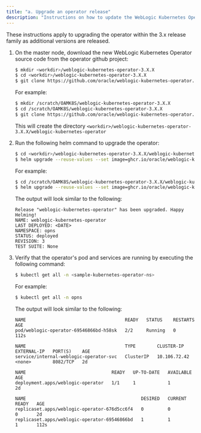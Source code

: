 ```yaml
---
title: "a. Upgrade an operator release"
description: "Instructions on how to update the WebLogic Kubernetes Operator version."
---
```


These instructions apply to upgrading the operator within the 3.x release family as additional versions are released.


1. On the master node, download the new WebLogic Kubernetes Operator source code from the operator github project:

   ```bash
   $ mkdir <workdir>/weblogic-kubernetes-operator-3.X.X
   $ cd <workdir>/weblogic-kubernetes-operator-3.X.X
   $ git clone https://github.com/oracle/weblogic-kubernetes-operator.git --branch v3.X.X 
   ```
   
   For example:

   ```bash
   $ mkdir /scratch/OAMK8S/weblogic-kubernetes-operator-3.X.X
   $ cd /scratch/OAMK8S/weblogic-kubernetes-operator-3.X.X
   $ git clone https://github.com/oracle/weblogic-kubernetes-operator.git --branch v3.X.X 
   ```

   This will create the directory `<workdir>/weblogic-kubernetes-operator-3.X.X/weblogic-kubernetes-operator`
   
1. Run the following helm command to upgrade the operator:   
  
   ```bash
   $ cd <workdir>/weblogic-kubernetes-operator-3.X.X/weblogic-kubernetes-operator
   $ helm upgrade --reuse-values --set image=ghcr.io/oracle/weblogic-kubernetes-operator:3.X.X --namespace <sample-kubernetes-operator-ns> --wait weblogic-kubernetes-operator kubernetes/charts/weblogic-operator
   ```
  
   For example:
  
   ```bash
   $ cd /scratch/OAMK8S/weblogic-kubernetes-operator-3.X.X/weblogic-kubernetes-operator
   $ helm upgrade --reuse-values --set image=ghcr.io/oracle/weblogic-kubernetes-operator:3.X.X --namespace opns --wait weblogic-kubernetes-operator kubernetes/charts/weblogic-operator
   ```


   The output will look similar to the following:
   
   ```
   Release "weblogic-kubernetes-operator" has been upgraded. Happy Helming!
   NAME: weblogic-kubernetes-operator
   LAST DEPLOYED: <DATE>
   NAMESPACE: opns
   STATUS: deployed
   REVISION: 3
   TEST SUITE: None
   ```
   
1. Verify that the operator's pod and services are running by executing the following command:

   ```bash
   $ kubectl get all -n <sample-kubernetes-operator-ns>
   ```

   For example:

   ```bash
   $ kubectl get all -n opns
   ```
	
   The output will look similar to the following:
	
   ```
   NAME                                     READY   STATUS    RESTARTS   AGE
   pod/weblogic-operator-69546866bd-h58sk   2/2     Running   0          112s

   NAME                                     TYPE        CLUSTER-IP     EXTERNAL-IP   PORT(S)    AGE
   service/internal-weblogic-operator-svc   ClusterIP   10.106.72.42   <none>        8082/TCP   2d

   NAME                                READY   UP-TO-DATE   AVAILABLE   AGE
   deployment.apps/weblogic-operator   1/1     1            1           2d

   NAME                                           DESIRED   CURRENT   READY   AGE
   replicaset.apps/weblogic-operator-676d5cc6f4   0         0         0       2d
   replicaset.apps/weblogic-operator-69546866bd   1         1         1       112s
   ```